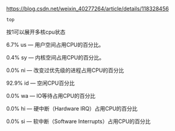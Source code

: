 https://blog.csdn.net/weixin_40277264/article/details/118328456



```javascript
top
```

按1可以展开多核cpu状态



6.7% us — 用户空间占用CPU的百分比。

0.4% sy — 内核空间占用CPU的百分比。

0.0% ni — 改变过优先级的进程占用CPU的百分比

92.9% id — 空闲CPU百分比

0.0% wa — IO等待占用CPU的百分比

0.0% hi — 硬中断（Hardware IRQ）占用CPU的百分比

0.0% si — 软中断（Software Interrupts）占用CPU的百分比